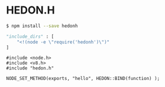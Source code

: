 # HEDON.H

``` bash
$ npm install --save hedonh
```

``` python
"include_dirs" : [
    "<!(node -e \"require('hedonh')\")"
]
```


``` 
#include <node.h>
#include <v8.h>
#include "hedon.h"
```

``` 
NODE_SET_METHOD(exports, "hello", HEDON::BIND(function) );
```